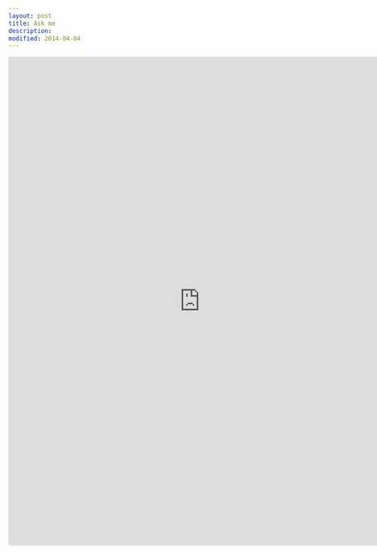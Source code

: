 ```yaml
---
layout: post
title: Ask me
description:
modified: 2014-04-04
---
```


<iframe src="https://docs.google.com/forms/d/1Gr2GJdu-qr9fh-9C_weGr5IbzexL_x8lXlzLgMLG59M/viewform?embedded=true" width="760" height="970" frameborder="0" marginheight="0" marginwidth="0">Loading...</iframe>
